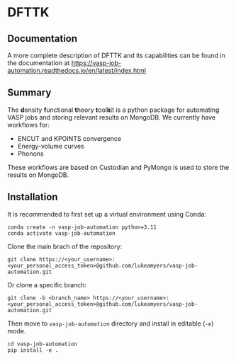 # DFTTK
## Documentation
A more complete description of DFTTK and its capabilities can be found in the documentation at https://vasp-job-automation.readthedocs.io/en/latest/index.html
## Summary
The **d**ensity **f**unctional **t**heory **t**ool**k**it is a python package for automating VASP jobs and storing relevant results on MongoDB. We currently have workflows for:  

- ENCUT and KPOINTS convergence 
- Energy-volume curves
- Phonons

These workflows are based on Custodian and PyMongo is used to store the results on MongoDB. 

## Installation
It is recommended to first set up a virtual environment using Conda:

    conda create -n vasp-job-automation python=3.11      
    conda activate vasp-job-automation

Clone the main brach of the repository:
    
    git clone https://<your_username>:<your_personal_access_token>@github.com/lukeamyers/vasp-job-automation.git

Or clone a specific branch:
    
    git clone -b <branch_name> https://<your_username>:<your_personal_access_token>@github.com/lukeamyers/vasp-job-automation.git

  Then move to `vasp-job-automation` directory and install in editable (`-e`) mode.

    cd vasp-job-automation
    pip install -e .

